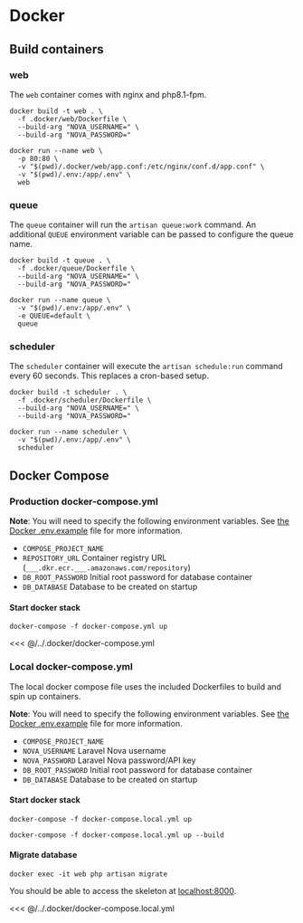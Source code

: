 # Docker

## Build containers

### web

The `web` container comes with nginx and php8.1-fpm.

```shell
docker build -t web . \
  -f .docker/web/Dockerfile \
  --build-arg "NOVA_USERNAME=" \
  --build-arg "NOVA_PASSWORD="
```

```shell
docker run --name web \
  -p 80:80 \
  -v "$(pwd)/.docker/web/app.conf:/etc/nginx/conf.d/app.conf" \
  -v "$(pwd)/.env:/app/.env" \
  web
```

### queue

The `queue` container will run the `artisan queue:work` command. An additional `QUEUE` environment variable can be passed to configure the queue name.

```shell
docker build -t queue . \
  -f .docker/queue/Dockerfile \
  --build-arg "NOVA_USERNAME=" \
  --build-arg "NOVA_PASSWORD="
```

```shell
docker run --name queue \
  -v "$(pwd)/.env:/app/.env" \
  -e QUEUE=default \
  queue
```

### scheduler

The `scheduler` container will execute the `artisan schedule:run` command every 60 seconds. This replaces a cron-based setup.

```shell
docker build -t scheduler . \
  -f .docker/scheduler/Dockerfile \
  --build-arg "NOVA_USERNAME=" \
  --build-arg "NOVA_PASSWORD="
```

```shell
docker run --name scheduler \
  -v "$(pwd)/.env:/app/.env" \
  scheduler
```

## Docker Compose

### Production docker-compose.yml

**Note**: You will need to specify the following environment variables.  See [the Docker .env.example](/.docker/.env.example) file for more information.

- `COMPOSE_PROJECT_NAME`
- `REPOSITORY_URL` Container registry URL (`___.dkr.ecr.___.amazonaws.com/repository`)
- `DB_ROOT_PASSWORD` Initial root password for database container
- `DB_DATABASE` Database to be created on startup

#### Start docker stack

```shell
docker-compose -f docker-compose.yml up
```

<<< @/../.docker/docker-compose.yml

### Local docker-compose.yml

The local docker compose file uses the included Dockerfiles to build and spin up containers.

**Note**: You will need to specify the following environment variables.  See [the Docker .env.example](/.docker/.env.example) file for more information.

- `COMPOSE_PROJECT_NAME`
- `NOVA_USERNAME` Laravel Nova username
- `NOVA_PASSWORD` Laravel Nova password/API key
- `DB_ROOT_PASSWORD` Initial root password for database container
- `DB_DATABASE` Database to be created on startup

#### Start docker stack

```shell
docker-compose -f docker-compose.local.yml up
```

```shell
docker-compose -f docker-compose.local.yml up --build
```

#### Migrate database

```shell
docker exec -it web php artisan migrate
```

You should be able to access the skeleton at [localhost:8000](http://localhost:8000).

<<< @/../.docker/docker-compose.local.yml
